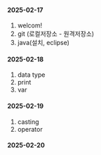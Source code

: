 #### 2025-02-17
1. welcom!
2. git (로컬저장소 - 원격저장소)
3. java(설치, eclipse)

#### 2025-02-18
1. data type
2. print
3. var 


#### 2025-02-19
1. casting
2. operator

#### 2025-02-20

